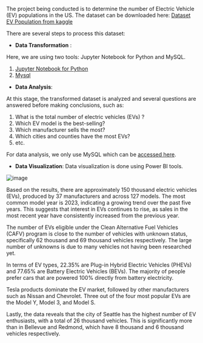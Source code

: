 The project being conducted is to determine the number of Electric Vehicle (EV) populations in the US. The dataset can be downloaded here: [Dataset EV Population from kaggle](https://www.kaggle.com/datasets/ishmaelkiptoo/us-electric-vehicle-population-data)


There are several steps to process this dataset:
- **Data Transformation** :

Here, we are using two tools: Jupyter Notebook for Python and MySQL.
  1. [Jupyter Notebook for Python](https://github.com/hidan777/DA-/blob/main/EV%20Population/Electric%20Vehicle%20Population%20Transform.ipynb)
2.  [Mysql](https://github.com/hidan777/DA-/blob/main/EV%20Population/Electric%20Vehicle%20Population%20Transform.sql)

- **Data Analysis**: 

At this stage, the transformed dataset is analyzed and several questions are answered before making conclusions, such as:
  1. What is the total number of electric vehicles (EVs) ?
  2. Which EV model is the best-selling?
  3. Which manufacturer sells the most?
  4. Which cities and counties have the most EVs?
  5. etc.

For data analysis, we only use MySQL which can be [accessed here](https://github.com/hidan777/DA-/blob/main/EV%20Population/Electric%20Vehicle%20Population%20Analysis.sql).

- **Data Visualization**: 
Data visualization is done using Power BI tools.



![image](https://github.com/hidan777/DA-/assets/116585951/40cb9334-180f-462e-a8b3-caeed7d58d65)





Based on the results, there are approximately 150 thousand electric vehicles (EVs), produced by 37 manufacturers and across 127 models. The most common model year is 2023, indicating a growing trend over the past five years. This suggests that interest in EVs continues to rise, as sales in the most recent year have consistently increased from the previous year.

The number of EVs eligible under the Clean Alternative Fuel Vehicles (CAFV) program is close to the number of vehicles with unknown status, specifically 62 thousand and 69 thousand vehicles respectively. The large number of unknowns is due to many vehicles not having been researched yet.

In terms of EV types, 22.35% are Plug-in Hybrid Electric Vehicles (PHEVs) and 77.65% are Battery Electric Vehicles (BEVs). The majority of people prefer cars that are powered 100% directly from battery electricity.

Tesla products dominate the EV market, followed by other manufacturers such as Nissan and Chevrolet. Three out of the four most popular EVs are the Model Y, Model 3, and Model S.

Lastly, the data reveals that the city of Seattle has the highest number of EV enthusiasts, with a total of 26 thousand vehicles. This is significantly more than in Bellevue and Redmond, which have 8 thousand and 6 thousand vehicles respectively.



